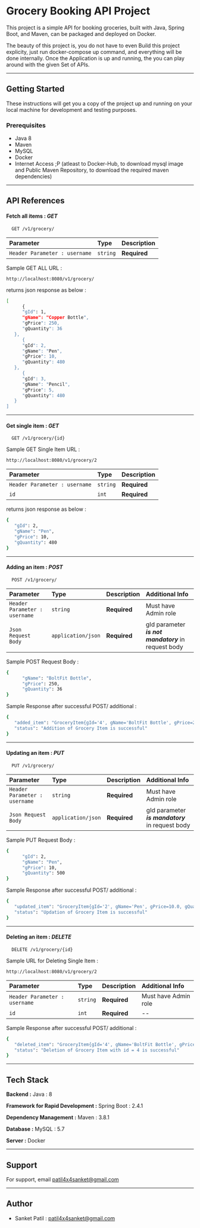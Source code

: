 # Grocery Booking API Project

This project is a simple API for booking groceries, built with Java, Spring Boot, and Maven, can be packaged and deployed on Docker.

The beauty of this project is, you do not have to even Build this project explicity, just run docker-compose up command, and everything will be done internally.
Once the Application is up and running, the you can play around with the given Set of APIs.

----------------------------------------------------------------


## Getting Started

These instructions will get you a copy of the project up and running on your local machine for development and testing purposes.

### Prerequisites

- Java 8
- Maven
- MySQL
- Docker
- Internet Access ;P  (atleast to Docker-Hub, to download mysql image and Public Maven Repository, to download the required maven dependencies) 


----------------------------------------------------------------


## API References

#### Fetch all items : ***GET***

```http
  GET /v1/grocery/
```

| Parameter | Type     | Description                |
| :-------- | :------- | :------------------------- |
| `Header Parameter : username` | `string` | **Required** |


Sample GET ALL URL : 
```http
http://localhost:8080/v1/grocery/

```

returns json response as below : 
```bash
[
      {
      "gId": 1,
      "gName": "Copper Bottle",
      "gPrice": 250,
      "gQuantity": 36
   },
      {
      "gId": 2,
      "gName": "Pen",
      "gPrice": 10,
      "gQuantity": 480
   },
      {
      "gId": 3,
      "gName": "Pencil",
      "gPrice": 5,
      "gQuantity": 480
   }
]
```

----------------------------------------------------------------

#### Get single item : ***GET***

```http
  GET /v1/grocery/{id}
```

Sample GET Single Item URL : 

```http
http://localhost:8080/v1/grocery/2

```


| Parameter | Type     | Description                       |
| :-------- | :------- | :-------------------------------- |
| `Header Parameter : username` | `string` | **Required** |
| `id`      | `int` | **Required** |


returns json response as below : 

```bash
{
   "gId": 2,
   "gName": "Pen",
   "gPrice": 10,
   "gQuantity": 480
}
```

----------------------------------------------------------------

#### Adding an item : ***POST*** 

```http
  POST /v1/grocery/
```

| Parameter | Type     | Description                       | Additional Info |
| :-------- | :------- | :-------------------------------- | :---------- |
| `Header Parameter : username` | `string` | **Required** | Must have Admin role |
| `Json Request Body`      | `application/json` | **Required** | gId parameter ***is not mandatory*** in request body |

Sample POST Request Body : 

```bash
{
      "gName": "BoltFit Bottle",
      "gPrice": 250,
      "gQuantity": 36
}
```

Sample Response after successful POST/ additional : 

```bash
{
   "added_item": "GroceryItem{gId='4', gName='BoltFit Bottle', gPrice=250.0, gQuantity=36}",
   "status": "Addition of Grocery Item is successful"
}
```

----------------------------------------------------------------

#### Updating an item : ***PUT***

```http
  PUT /v1/grocery/
```

| Parameter | Type     | Description                       | Additional Info |
| :-------- | :------- | :-------------------------------- | :---------- |
| `Header Parameter : username` | `string` | **Required** | Must have Admin role |
| `Json Request Body`      | `application/json` | **Required** | gId parameter ***is mandatory*** in request body |

Sample PUT Request Body : 

```bash
{
      "gId": 2,
      "gName": "Pen",
      "gPrice": 10,
      "gQuantity": 500
}
```

Sample Response after successful POST/ additional : 

```bash
{
   "updated_item": "GroceryItem{gId='2', gName='Pen', gPrice=10.0, gQuantity=500}",
   "status": "Updation of Grocery Item is successful"
}
```


----------------------------------------------------------------

#### Deleting an item : ***DELETE***

```http
  DELETE /v1/grocery/{id}
```

Sample URL for Deleting Single Item : 

```http
http://localhost:8080/v1/grocery/2

```

| Parameter | Type     | Description                       | Additional Info |
| :-------- | :------- | :-------------------------------- | :---------- |
| `Header Parameter : username` | `string` | **Required** | Must have Admin role |
| `id`      | `int` | **Required** | -- |


Sample Response after successful POST/ additional : 

```bash
{
   "deleted_item": "GroceryItem{gId='4', gName='BoltFit Bottle', gPrice=250.0, gQuantity=36}",
   "status": "Deletion of Grocery Item with id = 4 is successful"
}
```


----------------------------------------------------------------



## Tech Stack

**Backend :** Java : 8

**Framework for Rapid Development :** Spring Boot : 2.4.1

**Dependency Management :** Maven : 3.8.1

**Database :** MySQL : 5.7

**Server :** Docker 


----------------------------------------------------------------

## Support

For support, email patil4x4sanket@gmail.com

----------------------------------------------------------------


## Author

- Sanket Patil : patil4x4sanket@gmail.com



